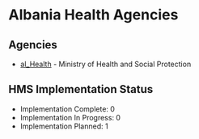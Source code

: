 # Albania Health Agencies

## Agencies

- [al_Health](al_Health/index.md) - Ministry of Health and Social Protection

## HMS Implementation Status

- Implementation Complete: 0
- Implementation In Progress: 0
- Implementation Planned: 1
